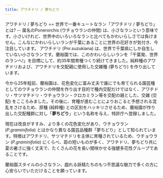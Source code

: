 ```yaml
---
title: アワチドリ / 夢ちどり
---
```

<link rel="stylesheet" href="/assets/stylesheets/ponerorchis.css" />
アワチドリ / 夢ちどり
==
世界で一番キュートなラン「アワチドリ / 夢ちどり」とは?
--
<!-- 写真 -->
属名のPonerorchis (ウチョウランの仲間) は、小さなランという意味です。小さいけれど、世界中のいろいろなランと比べてもかわいらしさでは負けません。こんなにかわいらしいランが千葉にあることに世界の花好きが気付き、今注目しています。 アワチドリ (Pnr.suzukiana) は、世界で千葉県にしか自生していない小さなランです。蘭裕園では、このかわいらしいランを「千葉発、世界のランへ!」を目標にして、約35年間育種つくり続けてきました。純粋種のアワチドリおよび、アワチドリを交配親に使用した交雑種 (夢ちどり) を作り出しています。

今から25年程前、蘭裕園は、花色変化に富み丈夫で誰にでも育てられる園芸種としてのウチョウランの仲間を作り出す目的で種内交配だけではなく、アワチドリ・サツマチドリ・ウチョウラン・クロカミラン等を交配の親とした、交雑 (交配) をこころみました。その後に、育種が進むことによりおこると予想される混乱をさけるため、原種 (純粋種) との区別をハッキリさせるため、蘭裕園が作り出した交配種群に対し「**夢ちどり**」という名称を与え、特許庁へ登録しました。

現在は改良がすすみ、より多くの花色変化があり、ウチョウラン (_P.graminifolia_) とはかなり異なる園芸品種群「夢ちどり」として知られています。特徴はアワチドリ、サツマチドリを主体に育種されているため、ウチョウラン (_P.graminifolia_) にくらべ、距の短いものが多く、アワチドリ、夢ちどり共に夏の暑さに強く丈夫で、たくさんの花を長い間咲かせる強健多花性グループであることです。

蘭裕園スタイルの小さなラン、戯れる妖精たちのもつ不思議な魅力で多くの方に心安らいでいただけることを願っています。

